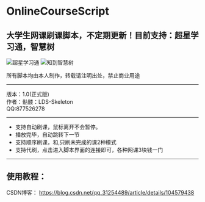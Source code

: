 # OnlineCourseScript
## 大学生网课刷课脚本，不定期更新！目前支持：超星学习通，智慧树

![超星学习通](http://9.pic.pc6.com/thumb/n331m3a312v813yab22/16f5e42922d0263c_82_82.png)
![知到智慧树](http://pic.5577.com/up/2017-11/201711231055414637.png)

所有脚本均由本人制作，转载请注明出处，禁止商业用途
****
版本：1.0(正式版)   
作者：骷髅：LDS-Skeleton   
QQ:877526278   
****

* 支持自动刷课，鼠标离开不会暂停。
* 播放完毕，自动跳转下一节
* 支持顺序刷课，和,只刷未完成的课2种模式
* 支持代刷，点击进入脚本界面的连接即可，各种网课3块钱一门

****
## 使用教程：
CSDN博客：
 https://blog.csdn.net/qq_31254489/article/details/104579438
